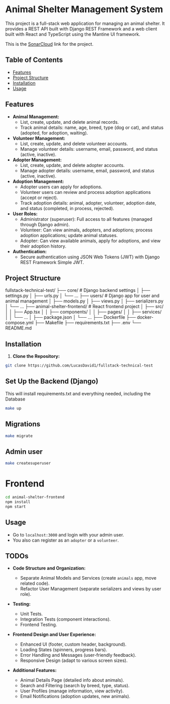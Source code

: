 # Animal Shelter Management System

This project is a full-stack web application for managing an animal shelter. It provides a REST API built with Django REST Framework and a web client built with React and TypeScript using the Mantine UI framework.

This is the [SonarCloud](https://sonarcloud.io/project/overview?id=LucasDavid1_fullstack-technical-test) link for the project.

## Table of Contents

- [Features](#features)
- [Project Structure](#project-structure)
- [Installation](#installation)
- [Usage](#usage)

## Features

- **Animal Management:**
    - List, create, update, and delete animal records.
    - Track animal details: name, age, breed, type (dog or cat), and status (adopted, for adoption, waiting).
- **Volunteer Management:**
    - List, create, update, and delete volunteer accounts.
    - Manage volunteer details: username, email, password, and status (active, inactive).
- **Adopter Management:**
    - List, create, update, and delete adopter accounts.
    - Manage adopter details: username, email, password, and status (active, inactive).
- **Adoption Management:**
    - Adopter users can apply for adoptions.
    - Volunteer users can review and process adoption applications (accept or reject).
    - Track adoption details: animal, adopter, volunteer, adoption date, and status (completed, in process, rejected).
- **User Roles:**
    - Administrator (superuser): Full access to all features (managed through Django admin).
    - Volunteer: Can view animals, adopters, and adoptions; process adoption applications; update animal statuses.
    - Adopter: Can view available animals, apply for adoptions, and view their adoption history.
- **Authentication:**
    - Secure authentication using JSON Web Tokens (JWT) with Django REST Framework Simple JWT.

## Project Structure

fullstack-technical-test/
├── core/ # Django backend settings
│ ├── settings.py
│ ├── urls.py
│ └── ...
├── users/ # Django app for user and animal management
│ ├── models.py
│ ├── views.py
│ ├── serializers.py
│ └── ...
├── animal-shelter-frontend/ # React frontend project
│ ├── src/
│ │ ├── App.tsx
│ │ ├── components/
│ │ ├── pages/
│ │ ├── services/
│ │ └── ...
│ ├── package.json
│ └── ...
├── Dockerfile
├── docker-compose.yml
├── Makefile
├── requirements.txt
├── .env
└── README.md


## Installation

1. **Clone the Repository:**
```bash
git clone https://github.com/LucasDavid1/fullstack-technical-test
```
   
## Set Up the Backend (Django)
This will install requirements.txt and everything needed, including the Database
```bash
make up
```

## Migrations
```bash
make migrate
```

## Admin user
```bash
make createsuperuser
```

# Frontend
```bash
cd animal-shelter-frontend
npm install
npm start
```
## Usage
- Go to `localhost:3000` and login with your admin user.
- You also can register as an `adopter` or a `volunteer`.


## TODOs
- **Code Structure and Organization:**
  - Separate Animal Models and Services (create `animals` app, move related code).
  - Refactor User Management (separate serializers and views by user role).

- **Testing:**
  - Unit Tests.
  - Integration Tests (component interactions).
  - Frontend Testing.

- **Frontend Design and User Experience:**
  - Enhanced UI (footer, custom header, background).
  - Loading States (spinners, progress bars).
  - Error Handling and Messages (user-friendly feedback).
  - Responsive Design (adapt to various screen sizes).

- **Additional Features:**
  - Animal Details Page (detailed info about animals).
  - Search and Filtering (search by breed, type, status).
  - User Profiles (manage information, view activity).
  - Email Notifications (adoption updates, new animals).
